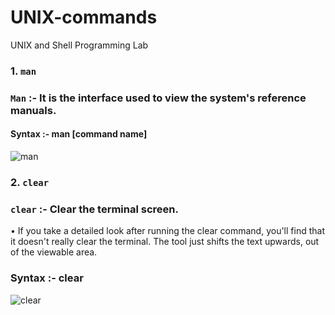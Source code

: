 # UNIX-commands
UNIX and Shell  Programming Lab


### 1.  `man`

   ###    `Man` :- It is the interface used to view the system's reference manuals.
          
   #### Syntax :- man [command name]
     
 ![man](https://user-images.githubusercontent.com/90957128/157859321-2db7604d-cdaf-4c75-8ee8-69fea131f3fc.png)


### 2.  `clear`

   ###   `clear` :- Clear the terminal screen.

   • If you take a detailed look after running the clear command, you'll find that it doesn't really clear the terminal. The tool just shifts the text upwards, out      of the viewable area.
   
   ### Syntax :- clear

   ![clear](https://user-images.githubusercontent.com/90957128/157861334-efaa9e1a-9358-4de4-a32e-b00005a1e956.png)
   
   
